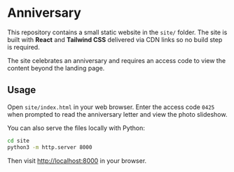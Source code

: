 # Anniversary

This repository contains a small static website in the `site/` folder. The site is built with **React** and **Tailwind CSS** delivered via CDN links so no build step is required.

The site celebrates an anniversary and requires an access code to view the content beyond the landing page.

## Usage

Open `site/index.html` in your web browser. Enter the access code `0425` when prompted to read the anniversary letter and view the photo slideshow.

You can also serve the files locally with Python:

```bash
cd site
python3 -m http.server 8000
```

Then visit [http://localhost:8000](http://localhost:8000) in your browser.
